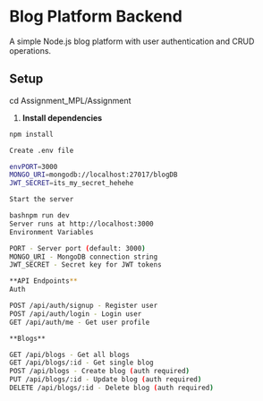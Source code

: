 # Blog Platform Backend

A simple Node.js blog platform with user authentication and CRUD operations.

## Setup

cd Assignment_MPL/Assignment

1. **Install dependencies**
```bash
npm install

Create .env file

envPORT=3000
MONGO_URI=mongodb://localhost:27017/blogDB
JWT_SECRET=its_my_secret_hehehe

Start the server

bashnpm run dev
Server runs at http://localhost:3000
Environment Variables

PORT - Server port (default: 3000)
MONGO_URI - MongoDB connection string
JWT_SECRET - Secret key for JWT tokens

**API Endpoints**
Auth

POST /api/auth/signup - Register user
POST /api/auth/login - Login user
GET /api/auth/me - Get user profile

**Blogs**

GET /api/blogs - Get all blogs
GET /api/blogs/:id - Get single blog
POST /api/blogs - Create blog (auth required)
PUT /api/blogs/:id - Update blog (auth required)
DELETE /api/blogs/:id - Delete blog (auth required)
